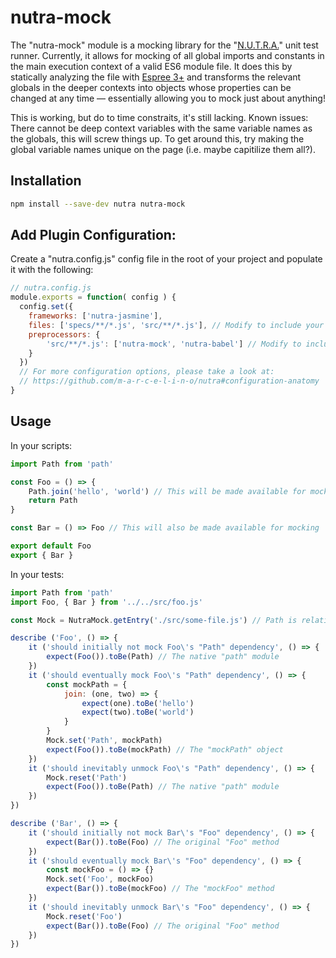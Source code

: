 # nutra-mock
The "nutra-mock" module is a mocking library for the "[N.U.T.R.A.](https://github.com/m-a-r-c-e-l-i-n-o/nutra)" unit test runner. Currently, it allows for mocking of all global imports and constants in the main execution context of a valid ES6 module file. It does this by statically analyzing the file with [Espree 3+](https://github.com/eslint/espree) and transforms the relevant globals in the deeper contexts into objects whose properties can be changed at any time — essentially allowing you to mock just about anything!

This is working, but do to time constraits, it's still lacking. Known issues:
There cannot be deep context variables with the same variable names as the globals, this will screw things up. To get around this, try making the global variable names unique on the page (i.e. maybe capitilize them all?).

## Installation
```bash
npm install --save-dev nutra nutra-mock
```

## Add Plugin Configuration:
Create a "nutra.config.js" config file in the root of your project and populate it with the following:
```js
// nutra.config.js
module.exports = function( config ) {
  config.set({
    frameworks: ['nutra-jasmine'],
    files: ['specs/**/*.js', 'src/**/*.js'], // Modify to include your own app & spec files
    preprocessors: {
        'src/**/*.js': ['nutra-mock', 'nutra-babel'] // Modify to include your own app files
    }
  })
  // For more configuration options, please take a look at:
  // https://github.com/m-a-r-c-e-l-i-n-o/nutra#configuration-anatomy
}
```

## Usage
In your scripts:
```js
import Path from 'path'

const Foo = () => {
    Path.join('hello', 'world') // This will be made available for mocking
    return Path
}

const Bar = () => Foo // This will also be made available for mocking

export default Foo
export { Bar }
```
In your tests:
```js
import Path from 'path'
import Foo, { Bar } from '../../src/foo.js'

const Mock = NutraMock.getEntry('./src/some-file.js') // Path is relative to cwd

describe ('Foo', () => {
    it ('should initially not mock Foo\'s "Path" dependency', () => {
        expect(Foo()).toBe(Path) // The native "path" module
    })
    it ('should eventually mock Foo\'s "Path" dependency', () => {
        const mockPath = {
            join: (one, two) => {
                expect(one).toBe('hello')
                expect(two).toBe('world')
            }
        }
        Mock.set('Path', mockPath)
        expect(Foo()).toBe(mockPath) // The "mockPath" object
    })
    it ('should inevitably unmock Foo\'s "Path" dependency', () => {
        Mock.reset('Path')
        expect(Foo()).toBe(Path) // The native "path" module
    })
})

describe ('Bar', () => {
    it ('should initially not mock Bar\'s "Foo" dependency', () => {
        expect(Bar()).toBe(Foo) // The original "Foo" method
    })
    it ('should eventually mock Bar\'s "Foo" dependency', () => {
        const mockFoo = () => {}
        Mock.set('Foo', mockFoo)
        expect(Bar()).toBe(mockFoo) // The "mockFoo" method
    })
    it ('should inevitably unmock Bar\'s "Foo" dependency', () => {
        Mock.reset('Foo')
        expect(Bar()).toBe(Foo) // The original "Foo" method
    })
})
```
